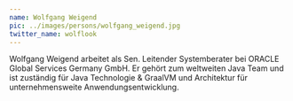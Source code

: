```yaml
---
name: Wolfgang Weigend
pic: ../images/persons/wolfgang_weigend.jpg
twitter_name: wolflook
---
```


Wolfgang Weigend arbeitet als Sen. Leitender Systemberater bei ORACLE Global Services Germany GmbH. Er gehört zum
weltweiten Java Team und ist zuständig für Java Technologie & GraalVM und Architektur für unternehmensweite
Anwendungsentwicklung.
